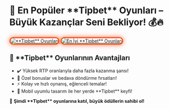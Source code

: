 <h1>🎰 En Popüler **Tipbet** Oyunları – Büyük Kazançlar Seni Bekliyor! 💰🔥</h1>

<a href="https://heylink.me/bonusdunyasi/" title="**Tipbet** Oyunları">
  <img src="https://i.ibb.co/YjtLwQ8/cats.jpg" alt="**Tipbet** Oyunları" style="max-width: 100%; border: 3px solid #ff4500; border-radius: 15px; box-shadow: 0px 0px 15px rgba(255, 69, 0, 0.8);">
</a>

<a href="https://heylink.me/bonusdunyasi/" title="En İyi **Tipbet** Oyunları">
  <img src="https://i.ibb.co/VHdrjnQ/df.jpg" alt="En İyi **Tipbet** Oyunları" style="max-width: 100%; border: 3px solid #ff4500; border-radius: 15px; box-shadow: 0px 0px 15px rgba(255, 69, 0, 0.8);">
</a>

<h2>🚀 **Tipbet** Oyunlarının Avantajları</h2>
<ul>
  <li>✔️ Yüksek RTP oranlarıyla daha fazla kazanma şansı!</li>
  <li>🎁 Özel bonuslar ve bedava döndürme fırsatları!</li>
  <li>⚡️ Kolay ve hızlı oynanış, eğlenceli temalar!</li>
  <li>📱 Mobil uyumlu tasarım ile her yerde **Tipbet** keyfi!</li>
</ul>

<p>💎 <strong>Şimdi **Tipbet** oyunlarına katıl, büyük ödüllerin sahibi ol!</strong></p>

<meta name="description" content="En popüler **Tipbet** oyunlarıyla büyük kazançlar elde edin! Yüksek RTP, özel bonuslar ve eğlenceli temalar sizi bekliyor. Hemen oynamaya başlayın!">
